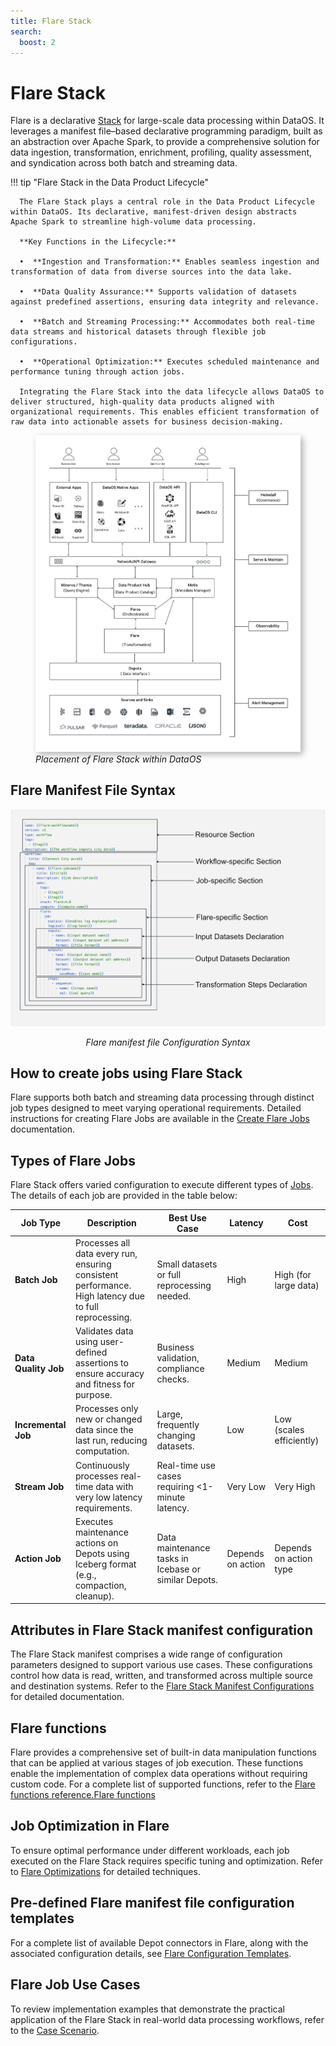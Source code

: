 ```yaml
---
title: Flare Stack
search:
  boost: 2
---
```


# Flare Stack

Flare is a declarative [Stack](/resources/stacks/) for large-scale data processing within DataOS. It leverages a manifest file–based declarative programming paradigm, built as an abstraction over Apache Spark, to provide a comprehensive solution for data ingestion, transformation, enrichment, profiling, quality assessment, and syndication across both batch and streaming data.


!!! tip "Flare Stack in the Data Product Lifecycle"

      The Flare Stack plays a central role in the Data Product Lifecycle within DataOS. Its declarative, manifest-driven design abstracts Apache Spark to streamline high-volume data processing.

      **Key Functions in the Lifecycle:**

      •  **Ingestion and Transformation:** Enables seamless ingestion and transformation of data from diverse sources into the data lake.

      •  **Data Quality Assurance:** Supports validation of datasets against predefined assertions, ensuring data integrity and relevance.

      •  **Batch and Streaming Processing:** Accommodates both real-time data streams and historical datasets through flexible job configurations.

      •  **Operational Optimization:** Executes scheduled maintenance and performance tuning through action jobs.

      Integrating the Flare Stack into the data lifecycle allows DataOS to deliver structured, high-quality data products aligned with organizational requirements. This enables efficient transformation of raw data into actionable assets for business decision-making.


<figure>
  <img src="/resources/stacks/flare/flare_overview.png" alt="Flare Overview" style="width:31rem; box-shadow: 4px 4px 10px rgba(0, 0, 0, 0.3);" />
  <figcaption><i>Placement of Flare Stack within DataOS</i></figcaption>
</figure>


## Flare Manifest File Syntax

![Flare YAML Configuration Syntax](/resources/stacks/flare/flare_syntax.png)
<center><i>Flare manifest file Configuration Syntax</i></center>

## How to create jobs using Flare Stack

Flare supports both batch and streaming data processing through distinct job types designed to meet varying operational requirements. Detailed instructions for creating Flare Jobs are available in the [Create Flare Jobs](/resources/stacks/flare/creating_flare_jobs/) documentation.


## Types of Flare Jobs

Flare Stack offers varied configuration to execute different types of [Jobs](/resources/stacks/flare/case_scenario/). The details of each job are provided in the table below:


| **Job Type**       | **Description**                                                                                                                                     | **Best Use Case**                                                                 | **Latency**         | **Cost**               |
|--------------------|-----------------------------------------------------------------------------------------------------------------------------------------------------|------------------------------------------------------------------------------------|----------------------|------------------------|
| **Batch Job**      | Processes all data every run, ensuring consistent performance. High latency due to full reprocessing.                                               | Small datasets or full reprocessing needed.                                        | High                 | High (for large data)   |
| **Data Quality Job** | Validates data using user-defined assertions to ensure accuracy and fitness for purpose.                                                          | Business validation, compliance checks.                                            | Medium               | Medium                  |
| **Incremental Job**| Processes only new or changed data since the last run, reducing computation.                                                                       | Large, frequently changing datasets.                                               | Low                  | Low (scales efficiently) |
| **Stream Job**     | Continuously processes real-time data with very low latency requirements.                                                                          | Real-time use cases requiring <1-minute latency.                                   | Very Low             | Very High               |
| **Action Job**     | Executes maintenance actions on Depots using Iceberg format (e.g., compaction, cleanup).                                                           | Data maintenance tasks in Icebase or similar Depots.                              | Depends on action     | Depends on action type  |


<!--
### **Batch Job**

Batch Jobs involve recomputing all changed datasets during each run, ensuring consistent end-to-end performance over time. However, they suffer from high latency as all data must be processed, even if it hasn't changed since the last synchronization. When a large volume of new data is introduced, batch jobs can become excessively costly and time-consuming. For smaller data sizes, running batch jobs for various transformation tasks is recommended. However, as data size grows and changes, [incremental jobs](#incremental-job) are a better option. Simple batch jobs typically involve reading data from one Depot (Depot A), performing transformations, and writing the data to another Depot (Depot B). To explore case scenario for a Batch Job, refer to the link: [Case Scenarios: Batch Jobs](/resources/stacks/flare/case_scenario/#batch-jobs).

Apart from regular batch jobs, there are three specialized types of batch jobs designed for specific scenarios: [Data Profiling Jobs](#data-profiling-job), [Data Quality Jobs](#data-quality-job), and [Incremental Jobs](#incremental-job).

#### **Data Profiling Job**

Data Profiling Jobs assess the validity and structure of datasets. These jobs examine source data to determine accuracy, completeness, and validity, providing summaries and insights about the data. Accurate and complete data is essential for making informed decisions based on the available data. Data Profiling Jobs enable you to analyze the structure, content, and relationships within the data, uncovering inconsistencies, and anomalies to achieve higher data quality.
To learn more about creating Data Profiling Jobs, refer to the link: [Case Scenarios: Data Profiling Jobs](/resources/stacks/flare/case_scenario/#data-profiling-job). 

**Fingerprinting**

Initiating a data profiling job for a dataset automatically triggers the fingerprinting process.

Fingerprinting primarily addresses the data classification challenge, aiming to categorize the columns of a table into a predefined categories. Fingerprinting analyzes data columns to detect distinctive patterns or signatures within the data. By examining the data values in a column, it can identify what type of data is there and determine what business terms or labels can be attached to this data. These labels or tags are valuable for enhancing discoverability and enabling effective governance.

To learn more about classification process, refer to [Fingerprinting in DataOS](/resources/stacks/flare/case_scenario/fingerprinting/).

DataOS conducts fingerprinting and stores the classification information for the dataset in Metis DB, which can be accessed through the Metis UI. To learn more, refer to [Fingerprinting Information on Metis UI](/interfaces/metis/navigating_metis_ui_how_to_guide/#how-to-get-fingerprinting-information).

#### **Data Quality Job**

DataOS allows users to define their data quality expectations and discover data shortcomings for the success of data-driven operations. It uses the Flare stack that provides a set of tools and functions for data quality analysis and validation. Flare provides assertions, which are business-specific validation rules, to test and evaluate the quality of specific datasets if they are appropriate for the intended purpose.

Data Quality Jobs measure and ensure data quality based on these assertions. For more information on defining assertions and their properties, refer to [Performing Business Validation Checks with Assertions](/resources/stacks/flare/assertions_case_scenario/). 

#### **Incremental Job**

Incremental Jobs only compute the rows or files of data that have changed since the last build. They are suitable for processing event data and datasets with frequent changes. Incremental jobs reduce overall computation and significantly decrease end-to-end latency compared to batch jobs. Moreover, compute costs for incremental jobs can be lower than batch jobs when dealing with high-scale datasets, as the amount of actual computation is minimized. By processing only new data, incremental jobs eliminate the need to redo analysis on large datasets where most information remains unchanged. For case scenarios on Incremental Jobs, refer to the link: [Case Scenarios: Incremental Jobs](/resources/stacks/flare/case_scenario/#incremental-jobs).

### **Stream Job**

Stream Jobs continuously process incoming data in real-time. They offer low latency but have the highest computing costs, as resources must always be available to handle new input data. Creating stream jobs should be avoided in most cases unless there are strict latency requirements, typically less than a minute. To explore stream-specific properties for Stream Jobs, click here. For a case scenario illustrating how a streaming job is declared within DataOS, refer to the link:[Case Scenario: Stream Jobs](/resources/stacks/flare/case_scenario/#stream-jobs).

### **Action Job**

The DataOS platform provides comprehensive support for executing maintenance actions jobs within the Depots supporting the Iceberg table format such as Icebase. These are specified within the actions section. To explore action-specific properties for Action Jobs, click here. For a case scenario illustrating how a action job is declared within DataOS, refer to the link: [Case Scenario: Action Job](/resources/stacks/flare/case_scenario/#flare-actions).

 | Flare Job Type  | Description                                                                                                            |
|-----------------|------------------------------------------------------------------------------------------------------------------------|
| [Batch Job](/resources/stacks/flare/job_types#batch-job)       | Recomputes all changed datasets on each run, providing consistent performance. Has high latency and is suitable for smaller data sizes.                                              |
| [Data Profiling Job](/resources/stacks/flare/job_types#data-profiling-job) | Assesses data quality and structure, examining source data for accuracy, completeness, and validity.                    |
| [Data Quality Job](/resources/stacks/flare/job_types#data-quality-job) | Evaluates data quality based on business-specific validation rules (assertions).                                                      |
| [Incremental Job](/resources/stacks/flare/job_types#incremental-job) | Computes only the changed rows or files of data since the last build, reducing overall computation and latency.        |
| [Stream Job](/resources/stacks/flare/job_types#stream-job)      | Processes new data continuously with low latency, but incurs high computing costs and requires constant resource availability. |
| [Action Job](/resources/stacks/flare/job_types#action-job)      | Performs maintenance actions on data stored in Iceberg format in any depot (including Icebase) | 



Further information regarding Flare Jobs can be accessed [here](/resources/stacks/flare/job_types) -->



## Attributes in Flare Stack manifest configuration

The Flare Stack manifest comprises a wide range of configuration parameters designed to support various use cases. These configurations control how data is read, written, and transformed across multiple source and destination systems. Refer to the [Flare Stack Manifest Configurations](/resources/stacks/flare/configurations/) for detailed documentation.


## Flare functions

Flare provides a comprehensive set of built-in data manipulation functions that can be applied at various stages of job execution. These functions enable the implementation of complex data operations without requiring custom code. For a complete list of supported functions, refer to the [Flare functions reference.Flare functions](/resources/stacks/flare/functions/list/) 

<!-- 
 ## How to test Flare Jobs

Before deploying your logic into production, thorough testing is crucial. Flare Standalone provides a powerful and reliable testing interface, allowing you to test your Flare Jobs locally on your system. It helps identify and address potential issues before deployment. Further information regarding Flare Standalone can be accessed by clicking the link below.

[Flare Standalone](/resources/stacks/flare/standalone/) -->

## Job Optimization in Flare

To ensure optimal performance under different workloads, each job executed on the Flare Stack requires specific tuning and optimization. Refer to [Flare Optimizations](/resources/stacks/flare/optimizations/) for detailed techniques.


## Pre-defined Flare manifest file configuration templates

For a complete list of available Depot connectors in Flare, along with the associated configuration details, see [Flare Configuration Templates](/resources/stacks/flare/configuration_templates/).


## Flare Job Use Cases

To review implementation examples that demonstrate the practical application of the Flare Stack in real-world data processing workflows, refer to the [Case Scenario](/resources/stacks/flare/case_scenario/).

<!-- 
## Troubleshooting in Flare
Flare provides detailed execution metadata and logging to support efficient troubleshooting of job failures and unexpected behavior. Issues can be identified through system-generated logs, job statuses, and validation messages.

For examples of valid configurations and job patterns, refer to the [Flare configuration templates.](/resources/stacks/flare/troubleshooting/)
 -->






